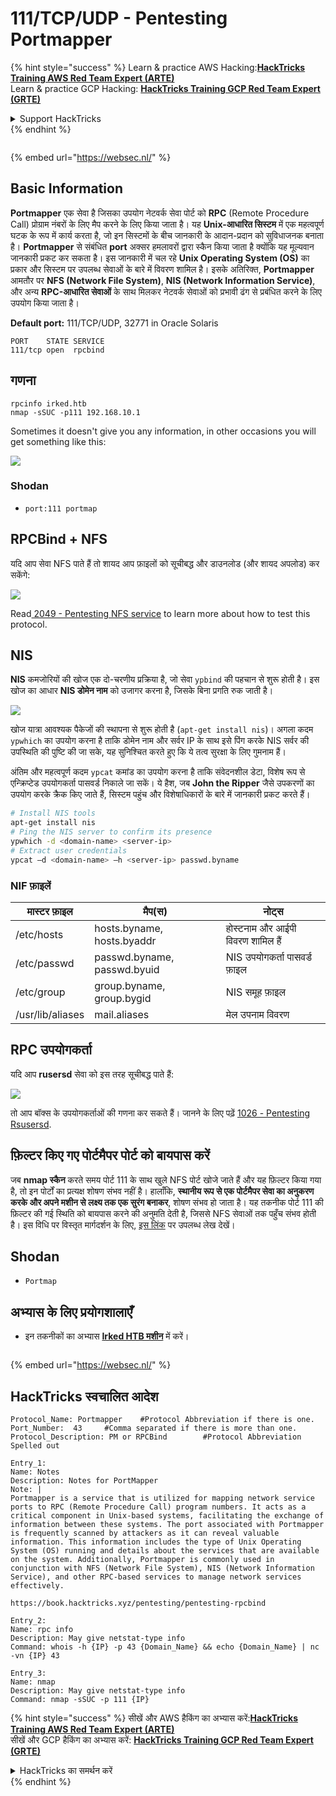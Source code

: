 # 111/TCP/UDP - Pentesting Portmapper

{% hint style="success" %}
Learn & practice AWS Hacking:<img src="/.gitbook/assets/arte.png" alt="" data-size="line">[**HackTricks Training AWS Red Team Expert (ARTE)**](https://training.hacktricks.xyz/courses/arte)<img src="/.gitbook/assets/arte.png" alt="" data-size="line">\
Learn & practice GCP Hacking: <img src="/.gitbook/assets/grte.png" alt="" data-size="line">[**HackTricks Training GCP Red Team Expert (GRTE)**<img src="/.gitbook/assets/grte.png" alt="" data-size="line">](https://training.hacktricks.xyz/courses/grte)

<details>

<summary>Support HackTricks</summary>

* Check the [**subscription plans**](https://github.com/sponsors/carlospolop)!
* **Join the** 💬 [**Discord group**](https://discord.gg/hRep4RUj7f) or the [**telegram group**](https://t.me/peass) or **follow** us on **Twitter** 🐦 [**@hacktricks\_live**](https://twitter.com/hacktricks\_live)**.**
* **Share hacking tricks by submitting PRs to the** [**HackTricks**](https://github.com/carlospolop/hacktricks) and [**HackTricks Cloud**](https://github.com/carlospolop/hacktricks-cloud) github repos.

</details>
{% endhint %}

<figure><img src="https://pentest.eu/RENDER_WebSec_10fps_21sec_9MB_29042024.gif" alt=""><figcaption></figcaption></figure>

{% embed url="https://websec.nl/" %}

## Basic Information

**Portmapper** एक सेवा है जिसका उपयोग नेटवर्क सेवा पोर्ट को **RPC** (Remote Procedure Call) प्रोग्राम नंबरों के लिए मैप करने के लिए किया जाता है। यह **Unix-आधारित सिस्टम** में एक महत्वपूर्ण घटक के रूप में कार्य करता है, जो इन सिस्टमों के बीच जानकारी के आदान-प्रदान को सुविधाजनक बनाता है। **Portmapper** से संबंधित **port** अक्सर हमलावरों द्वारा स्कैन किया जाता है क्योंकि यह मूल्यवान जानकारी प्रकट कर सकता है। इस जानकारी में चल रहे **Unix Operating System (OS)** का प्रकार और सिस्टम पर उपलब्ध सेवाओं के बारे में विवरण शामिल है। इसके अतिरिक्त, **Portmapper** आमतौर पर **NFS (Network File System)**, **NIS (Network Information Service)**, और अन्य **RPC-आधारित सेवाओं** के साथ मिलकर नेटवर्क सेवाओं को प्रभावी ढंग से प्रबंधित करने के लिए उपयोग किया जाता है।

**Default port:** 111/TCP/UDP, 32771 in Oracle Solaris
```
PORT    STATE SERVICE
111/tcp open  rpcbind
```
## गणना
```
rpcinfo irked.htb
nmap -sSUC -p111 192.168.10.1
```
Sometimes it doesn't give you any information, in other occasions you will get something like this:

![](<../.gitbook/assets/image (553).png>)

### Shodan

* `port:111 portmap`

## RPCBind + NFS

यदि आप सेवा NFS पाते हैं तो शायद आप फ़ाइलों को सूचीबद्ध और डाउनलोड (और शायद अपलोड) कर सकेंगे:

![](<../.gitbook/assets/image (872).png>)

Read[ 2049 - Pentesting NFS service](nfs-service-pentesting.md) to learn more about how to test this protocol.

## NIS

**NIS** कमजोरियों की खोज एक दो-चरणीय प्रक्रिया है, जो सेवा `ypbind` की पहचान से शुरू होती है। इस खोज का आधार **NIS डोमेन नाम** को उजागर करना है, जिसके बिना प्रगति रुक जाती है।

![](<../.gitbook/assets/image (859).png>)

खोज यात्रा आवश्यक पैकेजों की स्थापना से शुरू होती है (`apt-get install nis`)। अगला कदम `ypwhich` का उपयोग करना है ताकि डोमेन नाम और सर्वर IP के साथ इसे पिंग करके NIS सर्वर की उपस्थिति की पुष्टि की जा सके, यह सुनिश्चित करते हुए कि ये तत्व सुरक्षा के लिए गुमनाम हैं।

अंतिम और महत्वपूर्ण कदम `ypcat` कमांड का उपयोग करना है ताकि संवेदनशील डेटा, विशेष रूप से एन्क्रिप्टेड उपयोगकर्ता पासवर्ड निकाले जा सकें। ये हैश, जब **John the Ripper** जैसे उपकरणों का उपयोग करके क्रैक किए जाते हैं, सिस्टम पहुंच और विशेषाधिकारों के बारे में जानकारी प्रकट करते हैं।
```bash
# Install NIS tools
apt-get install nis
# Ping the NIS server to confirm its presence
ypwhich -d <domain-name> <server-ip>
# Extract user credentials
ypcat –d <domain-name> –h <server-ip> passwd.byname
```
### NIF फ़ाइलें

| **मास्टर फ़ाइल**  | **मैप(स)**                  | **नोट्स**                         |
| ---------------- | --------------------------- | --------------------------------- |
| /etc/hosts       | hosts.byname, hosts.byaddr  | होस्टनाम और आईपी विवरण शामिल हैं |
| /etc/passwd      | passwd.byname, passwd.byuid | NIS उपयोगकर्ता पासवर्ड फ़ाइल      |
| /etc/group       | group.byname, group.bygid   | NIS समूह फ़ाइल                    |
| /usr/lib/aliases | mail.aliases                | मेल उपनाम विवरण                   |

## RPC उपयोगकर्ता

यदि आप **rusersd** सेवा को इस तरह सूचीबद्ध पाते हैं:

![](<../.gitbook/assets/image (1041).png>)

तो आप बॉक्स के उपयोगकर्ताओं की गणना कर सकते हैं। जानने के लिए पढ़ें [1026 - Pentesting Rsusersd](1026-pentesting-rusersd.md).

## फ़िल्टर किए गए पोर्टमैपर पोर्ट को बायपास करें

जब **nmap स्कैन** करते समय पोर्ट 111 के साथ खुले NFS पोर्ट खोजे जाते हैं और यह फ़िल्टर किया गया है, तो इन पोर्टों का प्रत्यक्ष शोषण संभव नहीं है। हालाँकि, **स्थानीय रूप से एक पोर्टमैपर सेवा का अनुकरण करके और अपने मशीन से लक्ष्य तक एक सुरंग बनाकर**, शोषण संभव हो जाता है। यह तकनीक पोर्ट 111 की फ़िल्टर की गई स्थिति को बायपास करने की अनुमति देती है, जिससे NFS सेवाओं तक पहुँच संभव होती है। इस विधि पर विस्तृत मार्गदर्शन के लिए, [इस लिंक](https://medium.com/@sebnemK/how-to-bypass-filtered-portmapper-port-111-27cee52416bc) पर उपलब्ध लेख देखें।

## Shodan

* `Portmap`

## अभ्यास के लिए प्रयोगशालाएँ

* इन तकनीकों का अभ्यास [**Irked HTB मशीन**](https://app.hackthebox.com/machines/Irked) में करें।

<figure><img src="https://pentest.eu/RENDER_WebSec_10fps_21sec_9MB_29042024.gif" alt=""><figcaption></figcaption></figure>

{% embed url="https://websec.nl/" %}

## HackTricks स्वचालित आदेश
```
Protocol_Name: Portmapper    #Protocol Abbreviation if there is one.
Port_Number:  43     #Comma separated if there is more than one.
Protocol_Description: PM or RPCBind        #Protocol Abbreviation Spelled out

Entry_1:
Name: Notes
Description: Notes for PortMapper
Note: |
Portmapper is a service that is utilized for mapping network service ports to RPC (Remote Procedure Call) program numbers. It acts as a critical component in Unix-based systems, facilitating the exchange of information between these systems. The port associated with Portmapper is frequently scanned by attackers as it can reveal valuable information. This information includes the type of Unix Operating System (OS) running and details about the services that are available on the system. Additionally, Portmapper is commonly used in conjunction with NFS (Network File System), NIS (Network Information Service), and other RPC-based services to manage network services effectively.

https://book.hacktricks.xyz/pentesting/pentesting-rpcbind

Entry_2:
Name: rpc info
Description: May give netstat-type info
Command: whois -h {IP} -p 43 {Domain_Name} && echo {Domain_Name} | nc -vn {IP} 43

Entry_3:
Name: nmap
Description: May give netstat-type info
Command: nmap -sSUC -p 111 {IP}
```
{% hint style="success" %}
सीखें और AWS हैकिंग का अभ्यास करें:<img src="/.gitbook/assets/arte.png" alt="" data-size="line">[**HackTricks Training AWS Red Team Expert (ARTE)**](https://training.hacktricks.xyz/courses/arte)<img src="/.gitbook/assets/arte.png" alt="" data-size="line">\
सीखें और GCP हैकिंग का अभ्यास करें: <img src="/.gitbook/assets/grte.png" alt="" data-size="line">[**HackTricks Training GCP Red Team Expert (GRTE)**<img src="/.gitbook/assets/grte.png" alt="" data-size="line">](https://training.hacktricks.xyz/courses/grte)

<details>

<summary>HackTricks का समर्थन करें</summary>

* [**सदस्यता योजनाएँ**](https://github.com/sponsors/carlospolop) देखें!
* **हमारे साथ जुड़ें** 💬 [**Discord समूह**](https://discord.gg/hRep4RUj7f) या [**टेलीग्राम समूह**](https://t.me/peass) या **हमें** **Twitter** 🐦 [**@hacktricks\_live**](https://twitter.com/hacktricks\_live)** पर फॉलो करें।**
* **हैकिंग ट्रिक्स साझा करें और** [**HackTricks**](https://github.com/carlospolop/hacktricks) और [**HackTricks Cloud**](https://github.com/carlospolop/hacktricks-cloud) गिटहब रिपोजिटरी में PR सबमिट करें।

</details>
{% endhint %}
